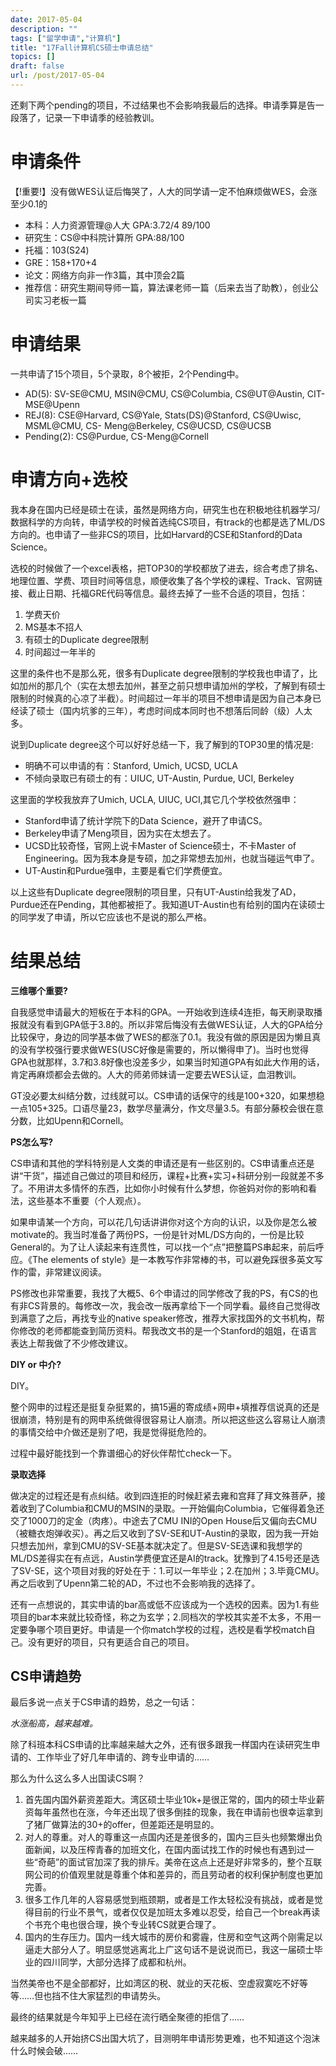 ```yaml
---
date: 2017-05-04
description: ""
tags: ["留学申请","计算机"]
title: "17Fall计算机CS硕士申请总结"
topics: []
draft: false
url: /post/2017-05-04
---
```


还剩下两个pending的项目，不过结果也不会影响我最后的选择。申请季算是告一段落了，记录一下申请季的经验教训。
<!--more-->
# 申请条件

【!重要!】没有做WES认证后悔哭了，人大的同学请一定不怕麻烦做WES，会涨至少0.1的

* 本科：人力资源管理@人大  GPA:3.72\/4  89\/100 
* 研究生：CS@中科院计算所  GPA:88\/100
* 托福：103(S24)
* GRE：158+170+4
* 论文：网络方向非一作3篇，其中顶会2篇
* 推荐信：研究生期间导师一篇，算法课老师一篇（后来去当了助教），创业公司实习老板一篇

# 申请结果

一共申请了15个项目，5个录取，8个被拒，2个Pending中。

* AD(5): SV-SE@CMU, MSIN@CMU, CS@Columbia, CS@UT@Austin, CIT-MSE@Upenn
* REJ(8): CSE@Harvard, CS@Yale, Stats(DS)@Stanford, CS@Uwisc, MSML@CMU, CS- Meng@Berkeley, CS@UCSD, CS@UCSB
* Pending(2): CS@Purdue, CS-Meng@Cornell

# 申请方向+选校

我本身在国内已经是硕士在读，虽然是网络方向，研究生也在积极地往机器学习/数据科学的方向转，申请学校的时候首选纯CS项目，有track的也都是选了ML/DS方向的。也申请了一些非CS的项目，比如Harvard的CSE和Stanford的Data Science。

选校的时候做了一个excel表格，把TOP30的学校都放了进去，综合考虑了排名、地理位置、学费、项目时间等信息，顺便收集了各个学校的课程、Track、官网链接、截止日期、托福GRE代码等信息。最终去掉了一些不合适的项目，包括：

1. 学费天价
2. MS基本不招人
3. 有硕士的Duplicate degree限制
4. 时间超过一年半的

这里的条件也不是那么死，很多有Duplicate degree限制的学校我也申请了，比如加州的那几个（实在太想去加州，甚至之前只想申请加州的学校，了解到有硕士限制的时候真的心凉了半截）。时间超过一年半的项目不想申请是因为自己本身已经读了硕士（国内坑爹的三年），考虑时间成本同时也不想落后同龄（级）人太多。

说到Duplicate degree这个可以好好总结一下，我了解到的TOP30里的情况是:

* 明确不可以申请的有：Stanford, Umich, UCSD, UCLA
* 不倾向录取已有硕士的有：UIUC, UT-Austin, Purdue, UCI, Berkeley

这里面的学校我放弃了Umich, UCLA, UIUC, UCI,其它几个学校依然强申：

* Stanford申请了统计学院下的Data Science，避开了申请CS。
* Berkeley申请了Meng项目，因为实在太想去了。
* UCSD比较奇怪，官网上说卡Master of Science硕士，不卡Master of Engineering。因为我本身是专硕，加之非常想去加州，也就当碰运气申了。
* UT-Austin和Purdue强申，主要是看它们学费便宜。

以上这些有Duplicate degree限制的项目里，只有UT-Austin给我发了AD，Purdue还在Pending，其他都被拒了。我知道UT-Austin也有给别的国内在读硕士的同学发了申请，所以它应该也不是说的那么严格。

# 结果总结

**三维哪个重要?**

自我感觉申请最大的短板在于本科的GPA。一开始收到连续4连拒，每天刷录取播报就没有看到GPA低于3.8的。所以非常后悔没有去做WES认证，人大的GPA给分比较保守，身边的同学基本做了WES的都涨了0.1。我没有做的原因是因为懒且真的没有学校强行要求做WES(USC好像是需要的，所以懒得申了)。当时也觉得GPA也就那样，3.7和3.8好像也没差多少，如果当时知道GPA有如此大作用的话，肯定再麻烦都会去做的。人大的师弟师妹请一定要去WES认证，血泪教训。

GT没必要太纠结分数，过线就可以。CS申请的话保守的线是100+320，如果想稳一点105+325。口语尽量23，数学尽量满分，作文尽量3.5。有部分藤校会很在意分数，比如Upenn和Cornell。

**PS怎么写?**

CS申请和其他的学科特别是人文类的申请还是有一些区别的。CS申请重点还是讲“干货”，描述自己做过的项目和经历，课程+比赛+实习+科研分别一段就差不多了。不用讲太多情怀的东西，比如你小时候有什么梦想，你爸妈对你的影响和看法，这些基本不重要（个人观点）。

如果申请某一个方向，可以花几句话讲讲你对这个方向的认识，以及你是怎么被motivate的。我当时准备了两份PS，一份是针对ML/DS方向的，一份是比较General的。为了让人读起来有连贯性，可以找一个“点”把整篇PS串起来，前后呼应。《The elements of style》是一本教写作非常棒的书，可以避免踩很多英文写作的雷，非常建议阅读。

PS修改也非常重要，我找了大概5、6个申请过的同学修改了我的PS，有CS的也有非CS背景的。每修改一次，我会改一版再拿给下一个同学看。最终自己觉得改到满意了之后，再找专业的native speaker修改，推荐大家找国外的文书机构，帮你修改的老师都能查到简历资料。帮我改文书的是一个Stanford的姐姐，在语言表达上帮我做了不少修改建议。

**DIY or 中介?**

DIY。

整个网申的过程还是挺复杂挺累的，搞15遍的寄成绩+网申+填推荐信说真的还是很崩溃，特别是有的网申系统做得很容易让人崩溃。所以把这些这么容易让人崩溃的事情交给中介做还是别了吧，我是觉得挺危险的。

过程中最好能找到一个靠谱细心的好伙伴帮忙check一下。

**录取选择**

做决定的过程还是有点纠结。收到四连拒的时候赶紧去雍和宫拜了拜文殊菩萨，接着收到了Columbia和CMU的MSIN的录取。一开始偏向Columbia，它催得着急还交了1000刀的定金（肉疼）。中途去了CMU INI的Open House后又偏向去CMU（被糖衣炮弹收买）。再之后又收到了SV-SE和UT-Austin的录取，因为我一开始只想去加州，拿到CMU的SV-SE基本就决定了。但是SV-SE选课和我想学的ML/DS差得实在有点远，Austin学费便宜还是AI的track。犹豫到了4.15号还是选了SV-SE，这个项目对我的好处在于：1.可以一年毕业；2.在加州；3.毕竟CMU。再之后收到了Upenn第二轮的AD，不过也不会影响我的选择了。

还有一点想说的，其实申请的bar高或低不应该成为一个选校的因素。因为1.有些项目的bar本来就比较奇怪，称之为玄学；2.同档次的学校其实差不太多，不用一定要争哪个项目更好。申请是一个你match学校的过程，选校是看学校match自己。没有更好的项目，只有更适合自己的项目。

## CS申请趋势

最后多说一点关于CS申请的趋势，总之一句话：

*水涨船高，越来越难。*

除了科班本科CS申请的比率越来越大之外，还有很多跟我一样国内在读研究生申请的、工作毕业了好几年申请的、跨专业申请的……

那么为什么这么多人出国读CS啊？

1. 首先国内国外薪资差距大。湾区硕士毕业10k+是很正常的，国内的硕士毕业薪资每年虽然也在涨，今年还出现了很多倒挂的现象，我在申请前也很幸运拿到了猪厂做算法的30+的offer，但差距还是明显的。
2. 对人的尊重。对人的尊重这一点国内还是差很多的，国内三巨头也频繁爆出负面新闻，以及压榨青春的加班文化，在国内面试找工作的时候也有遇到过一些“奇葩”的面试官加深了我的排斥。美帝在这点上还是好非常多的，整个互联网公司的价值观里就是尊重个体和差异的，而且劳动者的权利保护制度也更加完善。
3. 很多工作几年的人容易感觉到瓶颈期，或者是工作太轻松没有挑战，或者是觉得目前的行业不景气，或者仅仅是加班太多难以忍受，给自己一个break再读个书充个电也很合理，换个专业转CS就更合理了。
4. 国内的生存压力。国内一线大城市的房价和雾霾，住房和空气这两个刚需足以逼走大部分人了。明显感觉逃离北上广这句话不是说说而已，我这一届硕士毕业的四川同学，大部分选择了成都和杭州。

当然美帝也不是全部都好，比如湾区的税、就业的天花板、空虚寂寞吃不好等等……但也挡不住大家猛烈的申请势头。

最终的结果就是今年知乎上已经在流行晒全聚德的拒信了……

越来越多的人开始挤CS出国大坑了，目测明年申请形势更难，也不知道这个泡沫什么时候会破……

